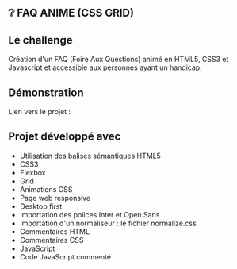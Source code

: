 ## ❔ FAQ ANIME (CSS GRID)

## Le challenge

Création d'un FAQ (Foire Aux Questions) animé en HTML5, CSS3 et Javascript et accessible aux personnes ayant un handicap.

## Démonstration

Lien vers le projet :

## Projet développé avec

- Utilisation des balises sémantiques HTML5
- CSS3
- Flexbox
- Grid
- Animations CSS
- Page web responsive
- Desktop first
- Importation des polices Inter et Open Sans
- Importation d'un normaliseur : le fichier normalize.css
- Commentaires HTML
- Commentaires CSS
- JavaScript
- Code JavaScript commenté
